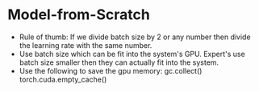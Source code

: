 # Model-from-Scratch

* Rule of thumb: If we divide batch size by 2 or any number then divide the learning rate with the same number.
* Use batch size which can be fit into the system's GPU. Expert's use batch size smaller then they can actually fit into the system.
* Use the following to save the gpu memory:
    gc.collect()
    torch.cuda.empty_cache()
